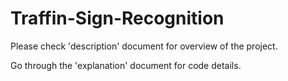 # Traffin-Sign-Recognition

Please check 'description' document for overview of the project.

Go through the 'explanation' document for code details.
